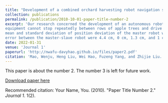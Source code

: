 ```yaml
---
title: "Development of a combined orchard harvesting robot navigation system"
collection: publications
permalink: /publication/2010-10-01-paper-title-number-2
excerpt: 'Our research concerned the development of an autonomous robotic navigation system for orchard harvesting with a dual master-slave mode, the autonomous navigation tractor orchard transport robot being the master followed by a navigation orchard picking robot as the slave. This addresses the problem that in single master-slave navigation mode, agricultural combined harvesting
equipment cannot stop repeatedly between rows of apple trees and drive continuously when turning. According to distances obtained from a global positioning system (GNSS), ground points were used to switch the navigation mode of the transport and picking robot. A cloth simulation filter (CSF) and random sample consensus (RANSAC) algorithm was used to obtain inter-row waypoints. The GNSS point was manually selected as the turn waypoint of the master and a kinematic model was used to compute the turn waypoints of the slave. Finally, we used a pure pursuit algorithm to track these waypoints sequentially to achieve master-slave navigation and ground head master-slave command navigation. The experimental results show that the data packet loss rate was less than 1.2% when the robot communicated in the orchard row within 50 m which meets the robot orchard communication requirements. The master-slave robot can achieve repeated stops in the row using follow navigation, which meets the demands of joint orchard harvesting. The maximum, minimum,
mean and standard deviation of position deviation of the master robot were 5.3 cm, 0.8 cm, 2.4 cm, and 0.9 cm, respectively. The position deviations of the slave robot were larger than those of the master robot, with maximum, minimum, mean and standard deviation of 39.7 cm, 1.1 cm, 4.1 cm, and 5.6 cm, respectively. The maximum, minimum, mean and standard deviation of the following
error between the master-slave robot were 4.4 cm, 0 cm, 1.3 cm, and 1 cm respectively. Concerning the ground head turn, the command navigation method allowed continuous turning, but the lateral deviation between robots was more than 0.3 m and less than 1 m, and the heading deviation was more than 10◦ and less than 90◦.'
date: 2022-01-31
venue: 'Journal 1'
paperurl: 'http://nwafu-davyhao.github.io/files/paper2.pdf'
citation: 'Mao, Wenju, Heng Liu, Wei Hao, Fuzeng Yang, and Zhijie Liu. "Development of a combined orchard harvesting robot navigation system." Remote Sensing 14, no. 3 (2022): 675.'
---
```

This paper is about the number 2. The number 3 is left for future work.

[Download paper here](http://nwafu-davyhao.github.io/files/paper2.pdf)

Recommended citation: Your Name, You. (2010). "Paper Title Number 2." <i>Journal 1</i>. 1(2).